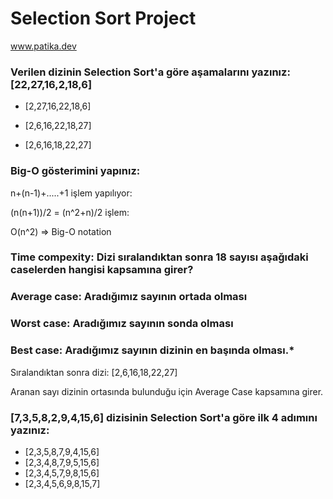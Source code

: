 # Selection Sort Project

www.patika.dev

### Verilen dizinin Selection Sort'a göre aşamalarını yazınız: [22,27,16,2,18,6]

- [2,27,16,22,18,6]
 
- [2,6,16,22,18,27]

- [2,6,16,18,22,27]

### Big-O gösterimini yapınız:

n+(n-1)+.....+1 işlem yapılıyor:

(n(n+1))/2 = (n^2+n)/2 işlem:

O(n^2) => Big-O notation

### Time compexity: Dizi sıralandıktan sonra 18 sayısı aşağıdaki caselerden hangisi kapsamına girer?

### Average case: Aradığımız sayının ortada olması
### Worst case: Aradığımız sayının sonda olması
### Best case: Aradığımız sayının dizinin en başında olması.*

Sıralandıktan sonra dizi: [2,6,16,18,22,27]

Aranan sayı dizinin ortasında bulunduğu için Average Case kapsamına girer.

### [7,3,5,8,2,9,4,15,6] dizisinin Selection Sort'a göre ilk 4 adımını yazınız:

- [2,3,5,8,7,9,4,15,6]
- [2,3,4,8,7,9,5,15,6]
- [2,3,4,5,7,9,8,15,6]
- [2,3,4,5,6,9,8,15,7]







